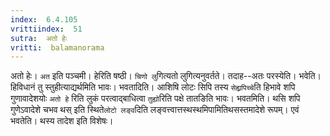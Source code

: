 ```yaml
---
index:  6.4.105
vrittiindex:  51
sutra:  अतो हेः
vritti:  balamanorama 
---
```


अतो हेः। `अत` इति पञ्चमी। हेरिति षष्ठी। `चिणो लु`गित्यतो लुगित्यनुवर्तते। तदाह--अतः परस्येति। भवेति। हिविधानं तु स्तुहीत्याद्यर्थमिति भावः। भवतादिति। आशिषि लोटः सिपि तस्य `सेह्य्रपिच्चे`ति हिभावे शपि गुणावादेशयोः `अतो हे` रिति लुकं परत्वाद्बाधित्वा `तुह्यो`रिति पक्षे तातङिति भावः। भवतमिति। थसि शपि गुणेऽवादेशे चभव थस् इति स्थिते`लोटो लङ्व`दिति लङ्वत्त्वात्तस्थस्थमिपामितिथसस्तमादेशे रूपम्। एवं भवतेति। थस्य तादेश इति विशेषः। 

